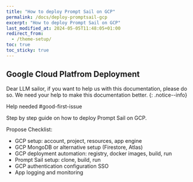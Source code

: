 ```yaml
---
title: "How to deploy Prompt Sail on GCP"
permalink: /docs/deploy-promptsail-gcp
excerpt: "How to deploy Prompt Sail on GCP"
last_modified_at: 2024-05-05T11:48:05+01:00
redirect_from:
  - /theme-setup/
toc: true
toc_sticky: true
---
```



## Google Cloud Platfrom Deployment 

Dear LLM sailor, if you want to help us with this documentation, please do so. We need your help to make this documentation better.
{: .notice--info}

Help needed #good-first-issue


Step by step guide on how to deploy Prompt Sail on GCP.

Propose Checklist:

* GCP setup: account, project, resources, app engine
* GCP MongoDB or alternative setup (Firestore, Atlas)
* GCP deployment automation: registry, docker images, build, run
* Prompt Sail setup: clone, build, run
* GCP authentication configuration SSO
* App logging and monitoring

